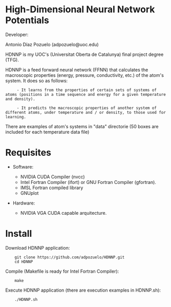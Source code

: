 High-Dimensional Neural Network Potentials
===========

<p> Developer: </p>
        Antonio Díaz Pozuelo (adpozuelo@uoc.edu)
        
<p> HDNNP is my UOC's (Universitat Oberta de Catalunya) final project degree (TFG). </p>

<p> HDNNP is a feed forward neural network (FFNN) that calculates the macroscopic properties
(energy, pressure, conductivity, etc.) of the atom's system. It does so as follows: </p>

		 - It learns from the properties of certain sets of systems of atoms (positions in a time sequence and energy for a given temperature and density).

		 - It predicts the macroscopic properties of another system of different atoms, under temperature and / or density, to those used for learning.

<p> There are examples of atom's systems in "data" directorie (50 boxes are included for each temperature data file) </p>

Requisites
==========

- Software:

  * NVIDIA CUDA Compiler (nvcc)
  * Intel Fortran Compiler (ifort) or GNU Fortran Compiler (gfortran).
  * IMSL Fortran compiled library
  * GNUplot

- Hardware:

  * NVIDIA VGA CUDA capable arquitecture.

Install
=======

<p> Download HDNNP application: </p>

        git clone https://github.com/adpozuelo/HDNNP.git
        cd HDNNP
        
<p> Compile (Makefile is ready for Intel Fortran Compiler)</b>: </p>

        make

<p> Execute HDNNP application (there are execution examples in HDNNP.sh): </p>

        ./HDNNP.sh
